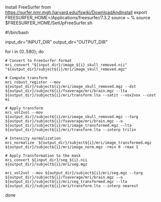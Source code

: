 Install FreeSurfer from https://surfer.nmr.mgh.harvard.edu/fswiki/DownloadAndInstall
export FREESURFER_HOME=/Applications/freesurfer/7.3.2
source ~ % source $FREESURFER_HOME/SetUpFreeSurfer.sh

#!/bin/bash

input_dir="INPUT_DIR"
output_dir="OUTPUT_DIR"

for i in {0..580}; do

    # Convert to FreeSurfer format
    mri_convert "${input_dir}/image_${i}_skull_removed.nii" "${output_dir}/subject${i}/mri/image_skull_removed.mgz"

    # Compute transform
    mri_robust_register --mov ${output_dir}/subject${i}/mri/image_skull_removed.mgz --dst ${output_dir}/subject${i}/fsaverage/mri/brain.mgz --lta ${output_dir}/subject${i}/mri/transform.lta --satit --vox2vox --cost mi

    # Apply transform
    mri_vol2vol --mov ${output_dir}/subject${i}/mri/image_skull_removed.mgz --targ ${output_dir}/subject${i}/fsaverage/mri/brain.mgz --o ${output_dir}/subject${i}/mri/image_transformed.mgz --lta ${output_dir}/subject${i}/mri/transform.lta --interp trilin

    # Intensity normalization
    mri_normalize  ${output_dir}/subject${i}/mri/image_transformed.mgz ${output_dir}/subject${i}/mri/image_norm.mgz -rmin 0 -rmax 1

    # Apply Transformation to the mask
    mri_convert ${input_dir}/seg_${i}.nii ${output_dir}/subject${i}/mri/seg.mgz

    mri_vol2vol --mov ${output_dir}/subject${i}/mri/seg.mgz --targ ${output_dir}/subject${i}/fsaverage/mri/brain.mgz --o ${output_dir}/subject${i}/mri/seg_transformed.mgz --lta ${output_dir}/subject${i}/mri/transform.lta --interp nearest

done
